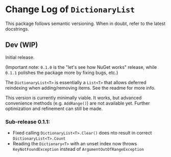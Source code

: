 # Change Log of `DictionaryList`
This package follows semantic versioning. When in doubt, refer to the latest docstrings.

## Dev (WIP)
Initial release.

(Important note: `0.1.0` is the "let's see how NuGet works" release, while `0.1.1` polishes the package more by fixing bugs, etc.)  

The `DictionaryList<T>` is essentially a `List<T>` that allows deferred reindexing when adding/removing items. See the readme for more info.

This version is currently minimally viable. It works, but advanced convenience methods (e.g. `AddRange()`) are not available yet.
Further optimization and refinement can still be made.

### Sub-release 0.1.1:
- Fixed calling `DictionaryList<T>.Clear()` does nto result in correct `DictionaryList<T>.Count`
- Reading the `Dictionary<T>` with an unset index now throws `KeyNotFoundException` instead of `ArgumentOutOfRangeException`
